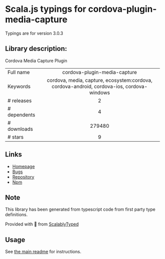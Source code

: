 
# Scala.js typings for cordova-plugin-media-capture

Typings are for version 3.0.3

## Library description:
Cordova Media Capture Plugin

|                    |                 |
| ------------------ | :-------------: |
| Full name          | cordova-plugin-media-capture |
| Keywords           | cordova, media, capture, ecosystem:cordova, cordova-android, cordova-ios, cordova-windows |
| # releases         | 2 |
| # dependents       | 4 |
| # downloads        | 279480 |
| # stars            | 9 |

## Links
- [Homepage](https://github.com/apache/cordova-plugin-media-capture#readme)
- [Bugs](https://github.com/apache/cordova-plugin-media-capture/issues)
- [Repository](https://github.com/apache/cordova-plugin-media-capture)
- [Npm](https://www.npmjs.com/package/cordova-plugin-media-capture)
    


## Note
This library has been generated from typescript code from first party type definitions.

Provided with :purple_heart: from [ScalablyTyped](https://github.com/oyvindberg/ScalablyTyped)

## Usage
See [the main readme](../../readme.md) for instructions.


